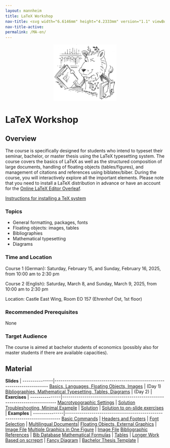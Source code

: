 ```yaml
---
layout: mannheim
title: LaTeX Workshop
nav-title: <svg width="6.6146mm" height="4.2333mm" version="1.1" viewBox="0 0 6.6146 4.2333" xml:space="preserve" xmlns="http://www.w3.org/2000/svg"><g transform="matrix(.053783 0 0 .069034 -1.9846 -7.828)"><path d="m36.9 174.71 20.95-10.184 20.335-10.257h8.4921l-20.083 10.517-20.083 9.9237h-4.6259zm14.264 0 18.565-9.2428 18.455-9.3128v18.556h-18.565zm57.657-9.1497v-9.4143l18.19 9.1797 18.441 9.3843h-36.632zm31.159-0.77216-20.038-10.519h8.6992l15.633 8.137 15.612 8.1657v4.1382zm-47.828-2.3813v-12.303h-55.252v-12.171h55.247l0.06879-12.237 0.06879-12.308h12.303v24.545h55.298v12.435h-55.298v24.342h-12.435zm-55.252-0.89453v-7.2431h26.682l-13.385 7.1553-13.298 6.6906zm109.77-0.17464-12.943-7.0685h26.154v13.556zm-109.77-34.12v-6.7469l26.942 13.494h-26.942zm16.102-1.1889-16.102-7.9358v-4.7046l14.837 7.4967 25.841 13.08h-8.6936zm80.161 7.9358 26.723-13.494v13.494h-13.361zm-22.75 0 20.306-10.56 20.178-10.016h8.9885l-20.241 10.121-20.108 10.456h-4.6259zm-40.791-11.193-18.429-9.383h36.904l0.02386 9.4085-0.06958 9.2865zm39.199-0.1839v-9.1991h37.042l-36.843 18.459z"/></g></svg> English
nav-title-active: 
permalink: /MA-en/
---
```


<p style="text-align:center">
  <img src="ctan_lion.png" title="CTAN lion drawing by Duane Bibby; thanks to www.ctan.org" alt="CTAN lion" height="178" width="200">
</p>

# LaTeX Workshop

## Overview

The course is specifically designed for students who intend to typeset their seminar, bachelor, or master thesis using the LaTeX typesetting system. The course covers the basics of LaTeX as well as the structured composition of large documents, handling of floating objects (tables/figures), and management of citations and references using biblatex/biber. During the course, you will interactively explore all the important elements. Please note that you need to install a LaTeX distribution in advance or have an account for the [Online LaTeX Editor Overleaf](https://www.overleaf.com?r=60500875&rm=d&rs=b).

[Instructions for installing a TeX system](./installationinstructions.pdf "Installation instructions (PDF)")

### Topics

* General formatting, packages, fonts
* Floating objects: images, tables
* Bibliographies
* Mathematical typesetting
* Diagrams

### Time and Location

Course 1 (German): Saturday, February 15, and Sunday, February 16, 2025, from 10:00 am to 2:30 pm

Course 2 (English): Saturday, March 8, and Sunday, March 9, 2025, from 10:00 am to 2:30 pm

Location: Castle East Wing, Room EO 157 (Ehrenhof Ost, 1st floor)

### Recommended Prerequisites

None

### Target Audience

The course is aimed at bachelor students of economics (possibly also for master students if there are available capacities).

## Material

**Slides**     |
---------------|---------------------------------------------------------------------------
<i class="fa fa-file-pdf-o"></i> [Basics, Languages, Floating Objects, Images](./TeX-Workshop_01.pdf "Slides for Day 1 (PDF)")   | (Day 1)
<i class="fa fa-file-pdf-o"></i> [Bibliographies, Mathematical Typesetting, Tables, Diagrams](./TeX-Workshop_02.pdf "Slides for Day 2 (PDF)") | (Day 2)
|
**Exercises**    |
---------------|---------------------------------------------------------------------------
<i class="fa fa-file-code-o"></i> [Macrotypographic Settings](./exercise_layout.tex "exercise_layout.tex") | <i class="fa fa-file-code-o"></i> [Solution](./exercise_layout_solution.tex "exercise_layout_solution.tex")
<i class="fa fa-file-code-o"></i> [Troubleshooting, Minimal Example](./exercise_errors.tex "exercise_errors.tex") | <i class="fa fa-file-code-o"></i> [Solution](./exercise_errors_solution.tex "exercise_errors_solution.tex")
 | <i class="fa fa-file-code-o"></i> [Solution to on-slide exercises](./solution_on-slide_exercises.tex "exercise_errors_solution.tex")
|
**Examples**  |
---------------|---------------------------------------------------------------------------
<i class="fa fa-file-code-o"></i> [Basic Commands](./example_basic_commands.tex "example_basic_commands.tex")                   |
<i class="fa fa-file-code-o"></i> [Headers and Footers](./example_header.tex "example_header.tex")                  |
<i class="fa fa-file-code-o"></i> [Font Selection](./example_fonts.tex "example_fonts.tex")                       |
<i class="fa fa-file-code-o"></i> [Multilingual Documents](./example_multilingual.tex "example_multilingual.tex")|
<i class="fa fa-file-code-o"></i> [Floating Objects, External Graphics](./example_float_objects.tex "example_float_objects.tex") | <i class="fa fa-file-image-o"></i>  [Image File](./raptor.pdf "raptor.pdf")
<i class="fa fa-file-code-o"></i> [Multiple Graphics in One Figure](./example_subfigure.tex "example_subfigure.tex")  | <i class="fa fa-file-image-o"></i>  [Image File](./raptor.pdf "raptor.pdf")
<i class="fa fa-file-code-o"></i> [Bibliographic References](./example_biblatex.tex "example_biblatex.tex")            | <i class="fa fa-file-code-o"></i> [Bib Database](./references.bib "references.bib")
<i class="fa fa-file-code-o"></i> [Mathematical Formulas](./example_math.tex "example_math.tex")                        |
<i class="fa fa-file-code-o"></i> [Tables](./example_table.tex "example_table.tex")                                 |
<i class="fa fa-file-code-o"></i> [Longer Work Based on scrreprt](./example_long_thesis.tex "example_long_thesis.tex")  |
<i class="fa fa-file-code-o"></i> [Fancy Diagram](./example_diagram.tex "example_diagram.tex")                            |
<i class="fa fa-file-archive-o"></i> [Bachelor Thesis Template](./Template_Bachelor_Thesis_LuaLaTeX.zip "Template_Bachelor_Thesis_LuaLaTeX.zip")  |


